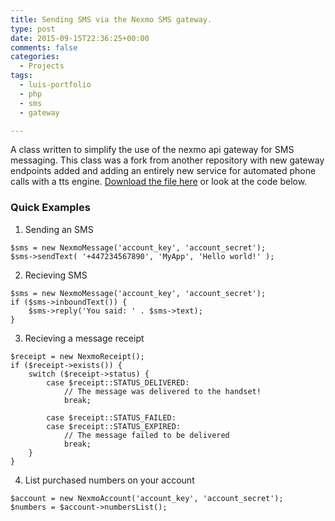 ```yaml
---
title: Sending SMS via the Nexmo SMS gateway.
type: post
date: 2015-09-15T22:36:25+00:00
comments: false
categories:
  - Projects
tags:
  - luis-portfolio
  - php
  - sms
  - gateway

---
```


A class written to simplify the use of the nexmo api gateway for SMS messaging. This class was a fork from another repository with new gateway endpoints added and adding an entirely new service for automated phone calls with a tts engine. [Download the file here](https://gitlab.com/silo-city-labs-llc/Nexmo-PHP-lib) or look at the code below. 

<!--more-->

### Quick Examples

1) Sending an SMS

```
$sms = new NexmoMessage('account_key', 'account_secret');
$sms->sendText( '+447234567890', 'MyApp', 'Hello world!' );
```


2) Recieving SMS 

```
$sms = new NexmoMessage('account_key', 'account_secret');
if ($sms->inboundText()) {
    $sms->reply('You said: ' . $sms->text);
}
```


3) Recieving a message receipt

```
$receipt = new NexmoReceipt();
if ($receipt->exists()) {
    switch ($receipt->status) {
        case $receipt::STATUS_DELIVERED:
            // The message was delivered to the handset!
            break;
        
        case $receipt::STATUS_FAILED:
        case $receipt::STATUS_EXPIRED:
            // The message failed to be delivered
            break;
    }
}
```


4) List purchased numbers on your account

```
$account = new NexmoAccount('account_key', 'account_secret');
$numbers = $account->numbersList();
```
